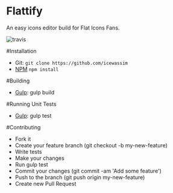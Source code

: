 # Flattify
An easy icons editor build for Flat Icons Fans.

![travis](https://api.travis-ci.org/icewassim/flattify.svg?branch=master)

#Installation
* Git: `git clone https://github.com/icewassim`
* [NPM](https://www.npmjs.org/) `npm install`

#Building
* [Gulp](http://gulpjs.com/): gulp build

#Running Unit Tests
* [Gulp](http://gulpjs.com/): gulp test

#Contributing

* Fork it
* Create your feature branch (git checkout -b my-new-feature)
* Write tests
* Make your changes
* Run gulp test
* Commit your changes (git commit -am 'Add some feature')
* Push to the branch (git push origin my-new-feature)
* Create new Pull Request
